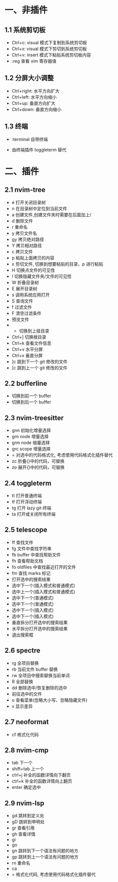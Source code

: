 # 一、非插件

## 1.1 系统剪切板

- Ctrl+c: visual 模式下复制到系统剪切板
- Ctrl+x: visual 模式下剪切到系统剪切板
- Ctrl+v: insert 模式下粘贴系统剪切板内容
- :reg 查看 vim 寄存器值

## 1.2 分屏大小调整

- Ctrl+right: 水平方向扩大
- Ctrl+left: 水平方向缩小
- Ctrl+up: 垂直方向扩大
- Ctrl+down: 垂直方向缩小

## 1.3 终端

- :terminal 自带终端

* 由终端插件 toggleterm 替代

# 二、插件

## 2.1 nvim-tree

- <leader>e 打开关闭目录树
- <leader>n 在目录树中定位到当前文件
- a 创建文件,创建文件夹时需要在后面加上/
- d 删除文件
- r 重命名
- y 拷贝文件名
- gy 拷贝绝对路径
- Y 拷贝相对路径
- c 拷贝文件
- p 粘贴上面拷贝的内容
- x 剪切文件, 切换到想要粘贴的目录，p 进行粘贴
- H 切换点文件的可见性
- I 切换隐藏文件夹/文件的可见性
- W 折叠目录树
- E 展开目录树
- s 调用系统应用打开
- S 查询文件
- f 过滤文件
- F 清空过滤条件
- <Tab> 预览文件
- - 切换到上级目录
- Ctrl+] 切换根目录
- Ctrl+k 查看文件信息
- Ctrl+v 水平分屏
- Ctrl+x 垂直分屏
- ]c 跳到下一个 git 修改的文件
- [c 跳到上一个 git 修改的文件

## 2.2 bufferline

- <C-h> 切换到前一个 buffer
- <C-l> 切换到后一个 buffer

## 2.3 nvim-treesitter

- gnn 初始化增量选择
- grn node 增量选择
- grm node 缩量选择
- grc scope 增量选择
- = 对选中的代码格式化, 考虑使用代码格式化插件替代
- zc 折叠{}中的代码，可替换
- zo 展开{}中的代码，可替换

## 2.4 toggleterm

- <leader>tt 打开普通终端
- <leader>tf 打开浮动终端
- <leader>tg 打开 lazy git 终端
- <leader>ta 打开或关闭所有终端

## 2.5 telescope

- <leader>ff 查找文件
- <leader>fg 文件中查找字符串
- <leader>fb buffer 中查找帮助文件
- <leader>fh 查看帮助文档
- <leader>fo oldfiles 中查找最近打开的文件
- <leader>fm 查找 marks 标记
- <CR> 打开选中的搜索结果
- <Tab> 选中下一个(插入模式和普通模式)
- <S-Tab> 选中上一个(插入模式和普通模式)
- <C-n> 选中下一个(普通模式)
- <C-n> 选中下一个(普通模式)
- <j> 选中下一个(插入模式)
- <k> 选中下一个(插入模式)
- <C-v> 垂直拆分打开选中的搜索结果
- <C-x> 水平拆分打开选中的搜索结果
- <C-c> 退出搜索框

## 2.6 spectre

- <leader>rg 全项目替换
- <leader>rb 当前文件 buffer 替换
- <leader>rw 全项目中搜索替换当前单词
- <leader>R 全部替换
- dd 删除选中/恢复删除的选中
- <CR> 前往选中的文件
- <leader>o 查看菜单(忽略大小写、忽略隐藏文件)
- <leader>v 显示差异

## 2.7 neoformat

- <leader>cf 格式化代码

## 2.8 nvim-cmp

- tab 下一个
- shift+tab 上一个
- ctrl+j 补全的函数详情向下翻页
- ctrl+k 补全的函数详情向上翻页
- enter 确定选中

## 2.9 nvim-lsp

- gd 跳转到定义处
- gD 跳转到申明处
- gr 查看引用
- gh 查看详情
- gi
- go
- gn 跳转到下一个语法有问题的地方
- gp 跳转到上一个语法有问题的地方
- <leader>rn 重命名
- <leader>ca
- <leader>= 格式化代码, 考虑使用代码格式化插件替代
